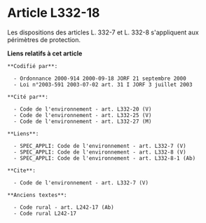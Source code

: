 # Article L332-18

Les dispositions des articles L. 332-7 et L. 332-8 s'appliquent aux périmètres de protection.

**Liens relatifs à cet article**

	**Codifié par**:

	  - Ordonnance 2000-914 2000-09-18 JORF 21 septembre 2000
	  - Loi n°2003-591 2003-07-02 art. 31 I JORF 3 juillet 2003

	**Cité par**:

	  - Code de l'environnement - art. L332-20 (V)
	  - Code de l'environnement - art. L332-25 (V)
	  - Code de l'environnement - art. L332-27 (M)

	**Liens**:

	  - SPEC_APPLI: Code de l'environnement - art. L332-7 (V)
	  - SPEC_APPLI: Code de l'environnement - art. L332-8 (V)
	  - SPEC_APPLI: Code de l'environnement - art. L332-8-1 (Ab)

	**Cite**:

	  - Code de l'environnement - art. L332-7 (V)

	**Anciens textes**:

	  - Code rural - art. L242-17 (Ab)
	  - Code rural L242-17
